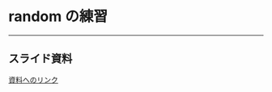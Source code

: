# random の練習

---

## スライド資料

[資料へのリンク](https://drive.google.com/file/d/1O9V_f_wHd59P5mgq-EtaWvFuVkTMI9rY/view?usp=share_link)
<br>

